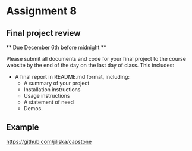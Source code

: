 # Assignment 8
## Final project review
** Due December 6th before midnight **

Please submit all documents and code for your final project to the course website by the end of the day on the last day of class. This includes:

- A final report in README.md format, including:
  - A summary of your project
  - Installation instructions
  - Usage instructions
  - A statement of need
  - Demos.

## Example
https://github.com/jjliska/capstone

